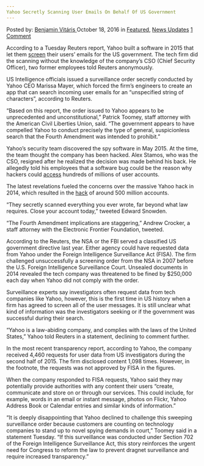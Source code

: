 ```yaml
---
Yahoo Secretly Scanning User Emails On Behalf Of US Government
---
```

<article class="post-listing post-15920 post type-post status-publish format-standard has-post-thumbnail hentry category-deepdot-news category-news-updates tag-behalf tag-emails tag-government tag-scanning tag-secretly tag-user tag-yahoo">
    <div class="post-inner">
        <span>Posted by: <a href="https://www.deepdotweb.com/author/benjaminvi/" title="">Benjamin Vitáris </a></span>
    <span>October 18, 2016</span>
    <span>in <a href="https://www.deepdotweb.com/category/deepdot-news/" rel="category tag">Featured</a>, <a href="https://www.deepdotweb.com/category/news-updates/" rel="category tag">News Updates</a></span>
    <span><a href="https://www.deepdotweb.com/2016/10/18/yahoo-secretly-scanning-user-emails-behalf-us-government/#comments">1 Comment</a></span>
    </p>
    <div class="clear"></div>
    <div class="entry">
    <p>According to a Tuesday Reuters report, Yahoo built a software in 2015 that let them <a href="http://www.washingtontimes.com/news/2016/oct/4/yahoo-secretly-scanned-all-users-incoming-emails-r/">screen</a> their users’ emails for the US government. The tech firm did the scanning without the knowledge of the company’s CSO (Chief Security Officer), two former employees told Reuters anonymously.</p>
    <p>US Intelligence officials issued a surveillance order secretly conducted by Yahoo CEO Marissa Mayer, which forced the firm’s engineers to create an app that can search incoming user emails for an “unspecified string of characters”, according to Reuters.</p>
    <p>“Based on this report, the order issued to Yahoo appears to be unprecedented and unconstitutional,” Patrick Toomey, staff attorney with the American Civil Liberties Union, said. “The government appears to have compelled Yahoo to conduct precisely the type of general, suspicionless search that the Fourth Amendment was intended to prohibit.”</p>
    <p>Yahoo’s security team discovered the spy software in May 2015. At the time, the team thought the company has been hacked. Alex Stamos, who was the CSO, resigned after he realized the decision was made behind his back. He allegedly told his employees that a software bug could be the reason why hackers could <a href="https://www.deepdotweb.com/2016/08/10/yahoo-aware-hacker-selling-200-million-user-credentials-dark-web/">access</a> hundreds of millions of user accounts.</p>
    <p>The latest revelations fueled the concerns over the massive Yahoo hack in 2014, which resulted in the <a href="https://www.deepdotweb.com/2016/09/30/yahoo-announces-500m-accounts-compromised/">hack</a> of around 500 million accounts.</p>
    <p>“They secretly scanned everything you ever wrote, far beyond what law requires. Close your account today,” tweeted Edward Snowden.</p>
    <p>“The Fourth Amendment implications are staggering,” Andrew Crocker, a staff attorney with the Electronic Frontier Foundation, tweeted.</p>
    <p>According to the Reuters, the NSA or the FBI served a classified US government directive last year. Either agency could have requested data from Yahoo under the Foreign Intelligence Surveillance Act (FISA). The firm challenged unsuccessfully a screening order from the NSA in 2007 before the U.S. Foreign Intelligence Surveillance Court. Unsealed documents in 2014 revealed the tech company was threatened to be fined by $250,000 each day when Yahoo did not comply with the order.</p>
    <p>Surveillance experts say investigators often request data from tech companies like Yahoo, however, this is the first time in US history when a firm has agreed to screen all of the user messages. It is still unclear what kind of information was the investigators seeking or if the government was successful during their search.</p>
    <p>“Yahoo is a law-abiding company, and complies with the laws of the United States,” Yahoo told Reuters in a statement, declining to comment further.</p>
    <p>In the most recent transparency report, according to Yahoo, the company received 4,460 requests for user data from US investigators during the second half of 2015. The firm disclosed content 1,098 times. However, in the footnote, the requests was not approved by FISA in the figures.</p>
    <p>When the company responded to FISA requests, Yahoo said they may potentially provide authorities with any content their users “create, communicate and store on or through our services. This could include, for example, words in an email or instant message, photos on Flickr, Yahoo Address Book or Calendar entries and similar kinds of information.”</p>
    <p>“It is deeply disappointing that Yahoo declined to challenge this sweeping surveillance order because customers are counting on technology companies to stand up to novel spying demands in court,” Toomey said in a statement Tuesday. “If this surveillance was conducted under Section 702 of the Foreign Intelligence Surveillance Act, this story reinforces the urgent need for Congress to reform the law to prevent dragnet surveillance and require increased transparency.”</p>
    </div>
    <span style="display:none"><a href="https://www.deepdotweb.com/tag/behalf/" rel="tag">behalf</a> <a href="https://www.deepdotweb.com/tag/emails/" rel="tag">emails</a> <a href="https://www.deepdotweb.com/tag/government/" rel="tag">government</a> <a href="https://www.deepdotweb.com/tag/scanning/" rel="tag">scanning</a> <a href="https://www.deepdotweb.com/tag/secretly/" rel="tag">secretly</a> <a href="https://www.deepdotweb.com/tag/user/" rel="tag">user</a> <a href="https://www.deepdotweb.com/tag/yahoo/" rel="tag">yahoo</a></span> <span style="display:none" class="updated">2016-10-18</span>
    <div style="display:none" class="vcard author" itemprop="author" itemscope itemtype="http://schema.org/Person"><strong class="fn" itemprop="name"><a href="https://www.deepdotweb.com/author/benjaminvi/" title="Posts by Benjamin Vitáris" rel="author">Benjamin Vitáris</a></strong></div>
    </div>
</article>

